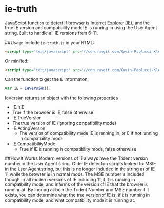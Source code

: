 # ie-truth
JavaScript function to detect if browser is Internet Explorer (IE), and the true IE version and compatibility mode IE is running in using the User Agent string. Built to handle all IE versions from 6-11.

##Usage
Include ``ie-truth.js`` in your HTML:

```html
<script type="text/javascript" src="//cdn.rawgit.com/Gavin-Paolucci-Kleinow/ie-truth/master/ie-truth.js"></script>
```

Or minified:
```html
<script type="text/javascript" src="//cdn.rawgit.com/Gavin-Paolucci-Kleinow/ie-truth/master/ie-truth.min.js"></script>
```

Call the function to get the IE information:
```javascript
var IE = IeVersion();
```

IeVersion returns an object with the following properties
* IE.IsIE
 * True if the browser is IE, false otherwise
* IE.TrueVersion
 * The true version of IE (ignoring compatibility mode)
* IE.ActingVersion
  * The version of compatibility mode IE is running in, or 0 if not running in compatibility mode
* IE.CompatibilityMode
  * True if IE is running in compatibility mode, false otherwise

##How It Works
Modern versions of IE always have the Trident version number in the User Agent string. Older IE detection scripts looked for MSIE in the User Agent string, but this is no longer included in the string as of IE 11 while the browser is in normal mode. The MSIE number is included though, in all modern versions of IE including 11, if it is running in compatibility mode, and informs of the version of IE that the browser is running at. By looking at both the Trident Number and MSIE number if it exists, you can determine what the true version of IE is, if it is running in compatibility mode, and what compatibility mode it is running at.
